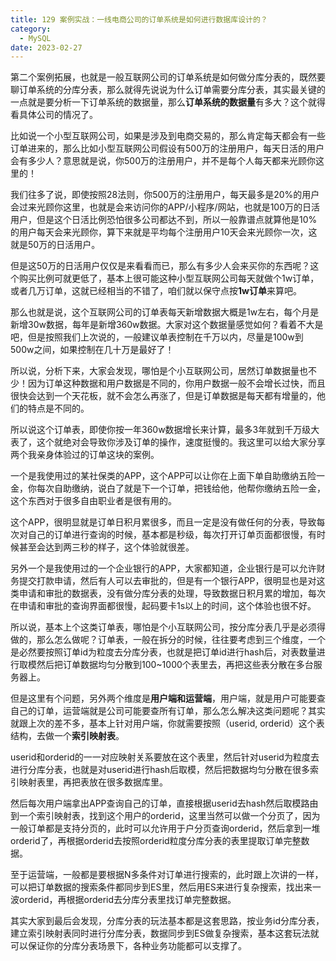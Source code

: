 ```yaml
---
title: 129 案例实战：一线电商公司的订单系统是如何进行数据库设计的？
category:
  - MySQL
date: 2023-02-27
---
```


<!-- more -->

第二个案例拓展，也就是一般互联网公司的订单系统是如何做分库分表的，既然要聊订单系统的分库分表，那么就得先说说为什么订单需要分库分表，其实最关键的一点就是要分析一下订单系统的数据量，那么**订单系统的数据量**有多大？这个就得看具体公司的情况了。

比如说一个小型互联网公司，如果是涉及到电商交易的，那么肯定每天都会有一些订单进来的，那么比如小型互联网公司假设有500万的注册用户，每天日活的用户会有多少人？意思就是说，你500万的注册用户，并不是每个人每天都来光顾你这里的！

我们往多了说，即使按照28法则，你500万的注册用户，每天最多是20%的用户会过来光顾你这里，也就是会来访问你的APP/小程序/网站，也就是100万的日活用户，但是这个日活比例恐怕很多公司都达不到，所以一般靠谱点就算他是10%的用户每天会来光顾你，算下来就是平均每个注册用户10天会来光顾你一次，这就是50万的日活用户。

但是这50万的日活用户仅仅是来看看而已，那么有多少人会来买你的东西呢？这个购买比例可就更低了，基本上很可能这种小型互联网公司每天就做个1w订单，或者几万订单，这就已经相当的不错了，咱们就以保守点按**1w订单**来算吧。

那么也就是说，这个互联网公司的订单表每天新增数据大概是1w左右，每个月是新增30w数据，每年是新增360w数据。大家对这个数据量感觉如何？看着不大是吧，但是按照我们上次说的，一般建议单表控制在千万以内，尽量是100w到500w之间，如果控制在几十万是最好了！

所以说，分析下来，大家会发现，哪怕是个小互联网公司，居然订单数据量也不少！因为订单这种数据和用户数据是不同的，你用户数据一般不会增长过快，而且很快会达到一个天花板，就不会怎么再涨了，但是订单数据是每天都有增量的，他们的特点是不同的。

所以说这个订单表，即使你按一年360w数据增长来计算，最多3年就到千万级大表了，这个就绝对会导致你涉及订单的操作，速度挺慢的。我这里可以给大家分享两个我亲身体验过的订单这块的案例。

一个是我使用过的某社保类的APP，这个APP可以让你在上面下单自助缴纳五险一金，你每次自助缴纳，说白了就是下一个订单，把钱给他，他帮你缴纳五险一金，这个东西对于很多自由职业者是很有用的。

这个APP，很明显就是订单日积月累很多，而且一定是没有做任何的分表，导致每次对自己的订单进行查询的时候，基本都是秒级，每次打开订单页面都很慢，有时候甚至会达到两三秒的样子，这个体验就很差。

另外一个是我使用过的一个企业银行的APP，大家都知道，企业银行是可以允许财务提交打款申请，然后有人可以去审批的，但是有一个银行APP，很明显也是对这类申请和审批的数据表，没有做分库分表的处理，导致数据日积月累的增加，每次在申请和审批的查询界面都很慢，起码要卡1s以上的时间，这个体验也很不好。

所以说，基本上个这类订单表，哪怕是个小互联网公司，按分库分表几乎是必须得做的，那么怎么做呢？订单表，一般在拆分的时候，往往要考虑到三个维度，一个是必然要按照订单id为粒度去分库分表，也就是把订单id进行hash后，对表数量进行取模然后把订单数据均匀分散到100~1000个表里去，再把这些表分散在多台服务器上。

但是这里有个问题，另外两个维度是**用户端和运营端**，用户端，就是用户可能要查自己的订单，运营端就是公司可能要查所有订单，那么怎么解决这类问题呢？其实就跟上次的差不多，基本上针对用户端，你就需要按照（userid, orderid）这个表结构，去做一个**索引映射表**。

userid和orderid的一一对应映射关系要放在这个表里，然后针对userid为粒度去进行分库分表，也就是对userid进行hash后取模，然后把数据均匀分散在很多索引映射表里，再把表放在很多数据库里。

然后每次用户端拿出APP查询自己的订单，直接根据userid去hash然后取模路由到一个索引映射表，找到这个用户的orderid，这里当然可以做一个分页了，因为一般订单都是支持分页的，此时可以允许用于户分页查询orderid，然后拿到一堆orderid了，再根据orderid去按照orderid粒度分库分表的表里提取订单完整数据。

至于运营端，一般都是要根据N多条件对订单进行搜索的，此时跟上次讲的一样，可以把订单数据的搜索条件都同步到ES里，然后用ES来进行复杂搜索，找出来一波orderid，再根据orderid去分库分表里找订单完整数据。

其实大家到最后会发现，分库分表的玩法基本都是这套思路，按业务id分库分表，建立索引映射表同时进行分库分表，数据同步到ES做复杂搜索，基本这套玩法就可以保证你的分库分表场景下，各种业务功能都可以支撑了。
